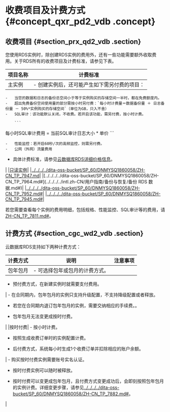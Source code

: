 # 收费项目及计费方式 {#concept_qxr_pd2_vdb .concept}

## 收费项目 {#section_prx_qd2_vdb .section}

您使用RDS实例时，除创建RDS实例的费用外，还有一些功能需要额外收取费用。关于RDS所有的收费项目及计费标准，请参见下表。

|项目名称|计费标准|
|----|----|
|主实例| -   创建实例后，还可能产生如下需另付费的项目：
    -   当您的数据和日志的备份总空间小于等于实例购买的存储空间一半时，都在免费额度内。
    -   超出免费备份空间使用量的部分需按小时另付费：`每小时计费量＝数据备份量 ＋ 日志备份量 － 50%*实例购买的存储空间`（单位为GB，只入不舍）
    -   SQL审计：该功能默认关闭，不收费。若开启该功能，需另付费，按小时计费。

        ```
每小时SQL审计费用 = 当前SQL审计日志大小 * 单价
        ```

    -   性能监控：若开启60秒/次的高频监控，则需另付费。
    -   公网（外网）流量费用
-   具体计费标准，请参见[云数据库RDS详细价格信息](https://www.alibabacloud.com/product/apsaradb-for-rds?spm=a3c0i.7938564.220486.9.42173afcq1FHk9#pricing)。

 |
|[只读实例](../../../../intl.zh-CN/快速入门MySQL版/扩展实例/只读实例/只读实例简介.md)|
|[../../../../dita-oss-bucket/SP\_60/DNMYSQ1860058/ZH-CN\_TP\_7947.md](../../../../intl.zh-CN/用户指南/安全管理/SQL审计.md)|
|[../../../../dita-oss-bucket/SP\_60/DNMYSQ1860058/ZH-CN\_TP\_7964.md\#](../../../../intl.zh-CN/用户指南/备份与恢复/备份 RDS 数据.md#)|
|[../../../../dita-oss-bucket/SP\_60/DNMYSQ1860058/ZH-CN\_TP\_7952.md\#](../../../../intl.zh-CN/用户指南/监控与报警/设置监控频率.md#)|
|[../../../../dita-oss-bucket/SP\_60/DNMYSQ1860058/ZH-CN\_TP\_7945.md\#](../../../../intl.zh-CN/用户指南/网络管理/设置内外网地址.md#)|

若您需要查看每个实例的费用明细，包括规格、性能监控、SQL审计等的费用，请[ZH-CN\_TP\_7811.md\#](intl.zh-CN/产品定价/查看消费明细.md#)。

## 计费方式 {#section_cgc_wd2_vdb .section}

云数据库RDS支持如下两种计费方式：

|计费方式|说明|注意事项|
|----|--|----|
|包年包月| -   可选择包年或包月的计费方式。

-   预付费方式，在新建实例时就需要支付费用。

 | -   在合同期内，包年包月的实例只支持升级配置，不支持降级配置或者释放。

-   若您在合同期内退订包年包月的实例，需要交纳相应的手续费。。

-   包年包月无法变更成按时付费。

 |
|按时付费| -   按小时计费。

-   按照生成收费订单时的实例配置计费。

-   后付费方式，系统每小时生成1个收费订单并扣除相应的账户余额。

 | -   购买按时付费实例需要账号实名认证。

-   按时付费实例可以随时被释放。

-   按时付费可以变更成包年包月，且付费方式变更成功后，会即刻按照包年包月的实例计费。详细变更步骤，请参见[../../../../dita-oss-bucket/SP\_60/DNMYSQ1860058/ZH-CN\_TP\_7882.md\#](../../../../intl.zh-CN/用户指南/实例管理/变更实例计费方式.md#)。

 |

